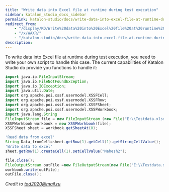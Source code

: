 ```yaml
---
title: "Write data into Excel file at runtime during test execution" 
sidebar: katalon_studio_docs_sidebar
permalink: katalon-studio/docs/write-data-into-excel-file-at-runtime-during-test-execution.html 
redirect_from:
    - "/display/KD/Write%20data%20into%20Excel%20file%20at%20runtime%20during%20test%20execution/"
    - "/x/WAXR/"
    - "/katalon-studio/docs/write-data-into-excel-file-at-runtime-during-test-execution/"
description: 
---
```

To write data into Excel file at runtime during test execution, you need to write your own script to handle this case. The current capabilities of Katalon Studio do provide you functions to handle it:

```groovy
import java.io.FileInputStream;
import java.io.FileNotFoundException;
import java.io.IOException;
import java.util.Date;
import org.apache.poi.xssf.usermodel.XSSFCell;
import org.apache.poi.xssf.usermodel.XSSFRow;
import org.apache.poi.xssf.usermodel.XSSFSheet;
import org.apache.poi.xssf.usermodel.XSSFWorkbook;
import java.lang.String 
FileInputStream file = new FileInputStream (new File("E:\\Testdata.xlsx"))
XSSFWorkbook workbook = new XSSFWorkbook(file);
XSSFSheet sheet = workbook.getSheetAt(0);

'Read data from excel'
String Data_fromCell=sheet.getRow(1).getCell(1).getStringCellValue();
'Write data to excel'
sheet.getRow(1).createCell(1).setCellValue("Mahesh2");

file.close();
FileOutputStream outFile =new FileOutputStream(new File("E:\\Testdata.xlsx"));
workbook.write(outFile);
outFile.close();
```

_Credit to [tod2020@mail.ru](https://forum.katalon.com/discussion/4203/write-into-excel-at-runtime-during-test-execution#Comment_11768)_